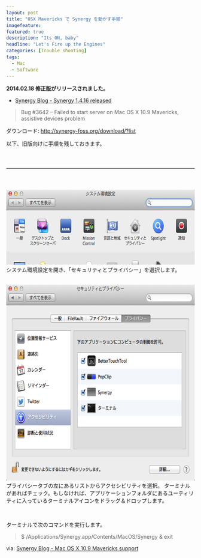 ```yaml
---
layout: post
title: "OSX Mavericks で Synergy を動かす手順"
imagefeature: 
featured: true
description: "Its ON, baby"
headline: "Let's Fire up the Engines"
categories: [Trouble shooting]
tags:
  - Mac
  - Software
---
```

<strong>2014.02.18 修正版がリリースされました。</strong>
<ul><li><a href="http://synergy-foss.org/blog/synergy-1-4-16-released/">Synergy Blog - Synergy 1.4.16 released</a></li></ul>
<blockquote>Bug #3642 – Failed to start server on Mac OS X 10.9 Mavericks, assistive devices problem</blockquote>

ダウンロード: <a href="http://synergy-foss.org/download/?list">http://synergy-foss.org/download/?list</a>

以下、旧版向けに手順を残しておきます。
<hr style="margin:4em 0;">

<img src="/postimg/2013/12/pref.png" alt="pref" width="668" height="200" class="alignnone size-full wp-image-349" />
システム環境設定を開き、「セキュリティとプライバシー」を選択します。

<div style="height:30px;"></div>

<img src="/postimg/2013/12/security.png" alt="security" width="668" height="522" class="alignnone size-full wp-image-350" />
プライバシータブの左にあるリストからアクセシビリティを選択。
ターミナルがあればチェック。もしなければ、アプリケーションフォルダにあるユーティリティに入っているターミナルアイコンをドラッグ＆ドロップします。

<div style="height:30px;"></div>

ターミナルで次のコマンドを実行します。
<blockquote>
$ /Applications/Synergy.app/Contents/MacOS/Synergy & exit
</blockquote>

via: <a href="http://synergy-foss.org/blog/mac-os-x-10-9-mavericks-support/" target="_blank">Synergy Blog - Mac OS X 10.9 Mavericks support</a>
